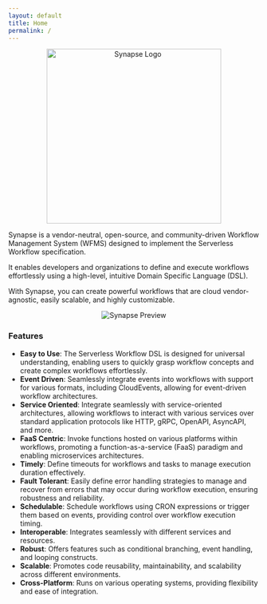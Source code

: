 ```yaml
---
layout: default
title: Home
permalink: /
---
```


<p align="center">
  <img src="https://raw.githubusercontent.com/serverlessworkflow/synapse/refs/heads/main/assets/images/transparent_logo.png" height="350px" alt="Synapse Logo"/>
</p>

Synapse is a vendor-neutral, open-source, and community-driven Workflow Management System (WFMS) designed to implement the Serverless Workflow specification.

It enables developers and organizations to define and execute workflows effortlessly using a high-level, intuitive Domain Specific Language (DSL).

With Synapse, you can create powerful workflows that are cloud vendor-agnostic, easily scalable, and highly customizable.

<p align="center">
  <img src="https://raw.githubusercontent.com/serverlessworkflow/synapse/refs/heads/main/assets/images/preview.gif" alt="Synapse Preview"/>
</p>

### Features

- **Easy to Use**: The Serverless Workflow DSL is designed for universal understanding, enabling users to quickly grasp workflow concepts and create complex workflows effortlessly.
- **Event Driven**: Seamlessly integrate events into workflows with support for various formats, including CloudEvents, allowing for event-driven workflow architectures.
- **Service Oriented**: Integrate seamlessly with service-oriented architectures, allowing workflows to interact with various services over standard application protocols like HTTP, gRPC, OpenAPI, AsyncAPI, and more.
- **FaaS Centric**: Invoke functions hosted on various platforms within workflows, promoting a function-as-a-service (FaaS) paradigm and enabling microservices architectures.
- **Timely**: Define timeouts for workflows and tasks to manage execution duration effectively.
- **Fault Tolerant**: Easily define error handling strategies to manage and recover from errors that may occur during workflow execution, ensuring robustness and reliability.
- **Schedulable**: Schedule workflows using CRON expressions or trigger them based on events, providing control over workflow execution timing.
- **Interoperable**: Integrates seamlessly with different services and resources.
- **Robust**: Offers features such as conditional branching, event handling, and looping constructs.
- **Scalable**: Promotes code reusability, maintainability, and scalability across different environments.
- **Cross-Platform**: Runs on various operating systems, providing flexibility and ease of integration.

